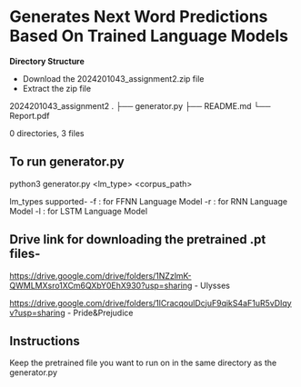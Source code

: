 # Generates Next Word Predictions Based On Trained Language Models

**Directory Structure** 
 - Download the 2024201043_assignment2.zip file
 - Extract the zip file

2024201043_assignment2
.
├── generator.py
├── README.md
└── Report.pdf

0 directories, 3 files

## To run generator.py
python3 generator.py <lm_type> <corpus_path> <k>

lm_types supported-
-f : for FFNN Language Model
-r : for RNN Language Model
-l : for LSTM Language Model

## Drive link for downloading the pretrained .pt files-
https://drive.google.com/drive/folders/1NZzlmK-QWMLMXsro1XCm6QXbY0EhX930?usp=sharing - Ulysses

https://drive.google.com/drive/folders/1lCracqoulDcjuF9qikS4aF1uR5vDIqyv?usp=sharing - Pride&Prejudice

## Instructions
Keep the pretrained file you want to run on in the same directory as the generator.py
